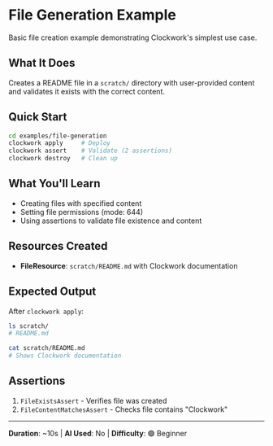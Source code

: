 # File Generation Example

Basic file creation example demonstrating Clockwork's simplest use case.

## What It Does

Creates a README file in a `scratch/` directory with user-provided content and validates it exists with the correct content.

## Quick Start

```bash
cd examples/file-generation
clockwork apply     # Deploy
clockwork assert    # Validate (2 assertions)
clockwork destroy   # Clean up
```

## What You'll Learn

- Creating files with specified content
- Setting file permissions (mode: 644)
- Using assertions to validate file existence and content

## Resources Created

- **FileResource**: `scratch/README.md` with Clockwork documentation

## Expected Output

After `clockwork apply`:
```bash
ls scratch/
# README.md

cat scratch/README.md
# Shows Clockwork documentation
```

## Assertions

1. `FileExistsAssert` - Verifies file was created
2. `FileContentMatchesAssert` - Checks file contains "Clockwork"

---

**Duration**: ~10s | **AI Used**: No | **Difficulty**: 🟢 Beginner
